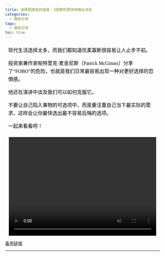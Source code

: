 ```yaml
---
title: 选择困难症的福音：3招教你更快地做出决定
categories:
  - 晚安分享
tags:
  - 晚安分享
toc: true 
---
```



<!-- 现代生活选择太多，而我们都知道优柔寡断很容易让人止步不前。

投资家兼作家帕特里克·麦金尼斯（Patrick McGinnis）分享了“FOBO”的危险，也就是我们日常最容易出现一种对更好选择的恐惧感。

他还在演讲中谈及我们可以如何克服它。

不要让自己陷入事物的可选项中，而是要注重自己当下最实际的需求，这样会让你最快选出最不容易后悔的选项。

一起来看看吧！ -->

<section id="nice" data-tool="mdnice编辑器" data-website="https://www.mdnice.com" style="font-size: 16px; color: black; padding: 0 10px; line-height: 1.6; word-spacing: 0px; letter-spacing: 0px; word-break: break-word; word-wrap: break-word; text-align: left; font-family: Optima-Regular, Optima, PingFangSC-light, PingFangTC-light, 'PingFang SC', Cambria, Cochin, Georgia, Times, 'Times New Roman', serif;"><p data-tool="mdnice编辑器" style="font-size: 16px; padding-top: 8px; padding-bottom: 8px; margin: 0; line-height: 26px; color: black;">现代生活选择太多，而我们都知道优柔寡断很容易让人止步不前。</p>
<p data-tool="mdnice编辑器" style="font-size: 16px; padding-top: 8px; padding-bottom: 8px; margin: 0; line-height: 26px; color: black;">投资家兼作家帕特里克·麦金尼斯（Patrick McGinnis）分享了“FOBO”的危险，也就是我们日常最容易出现一种对更好选择的恐惧感。</p>
<p data-tool="mdnice编辑器" style="font-size: 16px; padding-top: 8px; padding-bottom: 8px; margin: 0; line-height: 26px; color: black;">他还在演讲中谈及我们可以如何克服它。</p>
<p data-tool="mdnice编辑器" style="font-size: 16px; padding-top: 8px; padding-bottom: 8px; margin: 0; line-height: 26px; color: black;">不要让自己陷入事物的可选项中，而是要注重自己当下最实际的需求，这样会让你最快选出最不容易后悔的选项。</p>
<p data-tool="mdnice编辑器" style="font-size: 16px; padding-top: 8px; padding-bottom: 8px; margin: 0; line-height: 26px; color: black;">一起来看看吧！</p>
</section>


<p style="text-align:center">
   <video width="480" height="320" controls>
       <source src="/video/92.mp4">
   </video>
</p>
 <p><a href="/video/92.mp4">备用链接</a></p>
 
---







